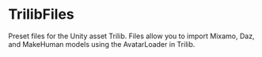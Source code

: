 # TrilibFiles
Preset files for the Unity asset Trilib. Files allow you to import Mixamo, Daz, and MakeHuman models using the AvatarLoader in Trilib.
